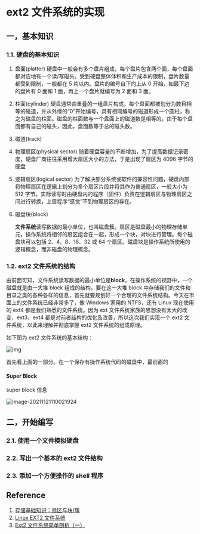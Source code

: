 # ext2 文件系统的实现

## 一，基本知识

### 1.1. 硬盘的基本知识

1. 盘面(platter)
   硬盘中一般会有多个盘片组成，每个盘片包含两个面，每个盘面都对应地有一个读/写磁头。受到硬盘整体体积和生产成本的限制，盘片数量都受到限制，一般都在 5 片以内。盘片的编号自下向上从 0 开始，如最下边的盘片有 0 面和 1 面，再上一个盘片就编号为 2 面和 3 面。
2. 柱面(cylinder)
   硬盘通常由重叠的一组盘片构成，每个盘面都被划分为数目相等的磁道，并从外缘的“0”开始编号，具有相同编号的磁道形成一个圆柱，称之为磁盘的柱面。磁盘的柱面数与一个盘面上的磁道数是相等的。由于每个盘面都有自己的磁头，因此，盘面数等于总的磁头数。
3. 磁道(track)
4. 物理扇区(physical sector)
   随着硬盘容量的不断增加，为了提高数据记录密度，硬盘厂商往往采用增大扇区大小的方法，于是出现了扇区为 4096 字节的硬盘
5. 逻辑扇区(logical sector)
   为了解决部分系统或软件的兼容性问题，硬盘内部将物理扇区在逻辑上划分为多个扇区片段并将其作为普通扇区，一般大小为 512 字节。实际读写时由硬盘内的程序（固件）负责在逻辑扇区与物理扇区之间进行转换，上层程序“感觉”不到物理扇区的存在。
6. 磁盘块(block)

   **文件系统**读写数据的最小单位，也叫磁盘簇。扇区是磁盘最小的物理存储单元，操作系统将相邻的扇区组合在一起，形成一个块，对块进行管理。每个磁盘块可以包括 2、4、8、16、32 或 64 个扇区。磁盘块是操作系统所使用的逻辑概念，而非磁盘的物理概念。

### 1.2. ext2 文件系统的结构

由前面可知，文件系统读写数据的最小单位是**block**，在操作系统的视野中，一个磁盘就是由一大堆 block 组成的结构。要在这一大堆 block 中存储我们的文件和目录之类的各种各样的信息，首先就要规划好一个合理的文件系统结构。今天在市面上的文件系统已经非常多了，像 Windows 家用的 NTFS，还有 Linux 现在使用的 ext4 都是我们熟悉的文件系统。因为 ext 文件系统家族的思想没有太大的改变，ext3、ext4 都是对前者结构的优化及改善，所以这次我们实现一个 ext2 文件系统，以此来理解并彻底掌握 ext2 文件系统的组成原理。

如下图为 ext2 文件系统的基本结构：

![img](https://gitee.com/MiaoHN/PictureMap/raw/master/img/3790176-4ece675e15d09e8e.jpeg)

首先看上面的一部分。在一个保存有操作系统代码的磁盘中，最前面的

#### Super Block

super block 信息

![image-20211121110021924](https://gitee.com/MiaoHN/PictureMap/raw/master/img/image-20211121110021924.png)

## 二，开始编写

### 2.1. 使用一个文件模拟硬盘

### 2.2. 写出一个基本的 ext2 文件结构

### 2.3. 添加一个方便操作的 shell 程序

## Reference

1. [存储基础知识：扇区与块/簇](https://www.cnblogs.com/kerrycode/p/12701772.html)
2. [Linux EXT2 文件系统](https://www.cnblogs.com/sparkdev/p/11212734.html)
3. [Ext2 文件系统简单剖析（一）](https://www.jianshu.com/p/3355a35e7e0a)
